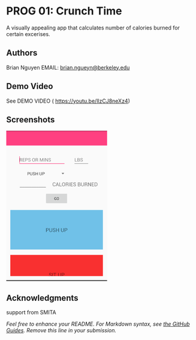# PROG 01: Crunch Time

A visually appealing app that calculates number of calories burned for certain excerises. 

## Authors

Brian Nguyen EMAIL: brian.ngueyn@berkeley.edu

## Demo Video

See DEMO VIDEO ( https://youtu.be/llzCJ8neXz4)

## Screenshots

<img src="screenshots/crunch.png" height="400" alt="Screenshot"/>

## Acknowledgments

support from SMITA 

*Feel free to enhance your README. For Markdown syntax, see [the GitHub Guides](https://guides.github.com/features/mastering-markdown/). Remove this line in your submission.*
